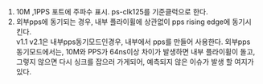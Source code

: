 1. 10M ,1PPS 포트에 주파수 표시. ps-clk125를 기준클럭으로 한다.  
2. 외부pps에 동기되는 경우, 내부 플라이휠에 상관없이 pps rising edge에 동기시킨다.  
   v1.1 v2.1은 내부pps동기모드인경우, 내부에서 pps를 만들어 사용한다.
   외부pps 동기모드에서는, 10M와 PPS가 64ns이상 차이가 발생하면 내부 플라이휠이 돌고,   
      그렇지 않으면 다시 싱크를 잡으러 가게되어, 예측되지 않은 이슈가 발생 할 여지가 있다.  
   
   
